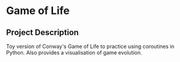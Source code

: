 # Game of Life

## Project Description

Toy version of Conway's Game of Life to practice using coroutines in Python. Also provides a visualisation of game evolution. 
